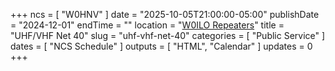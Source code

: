 +++
ncs = [ "W0HNV" ]
date = "2025-10-05T21:00:00-05:00"
publishDate = "2024-12-01"
endTime = ""
location = "[W0ILO Repeaters](/radios/)"
title = "UHF/VHF Net 40"
slug = "uhf-vhf-net-40"
categories = [ "Public Service" ]
dates = [ "NCS Schedule" ]
outputs = [ "HTML", "Calendar" ]
updates = 0
+++
